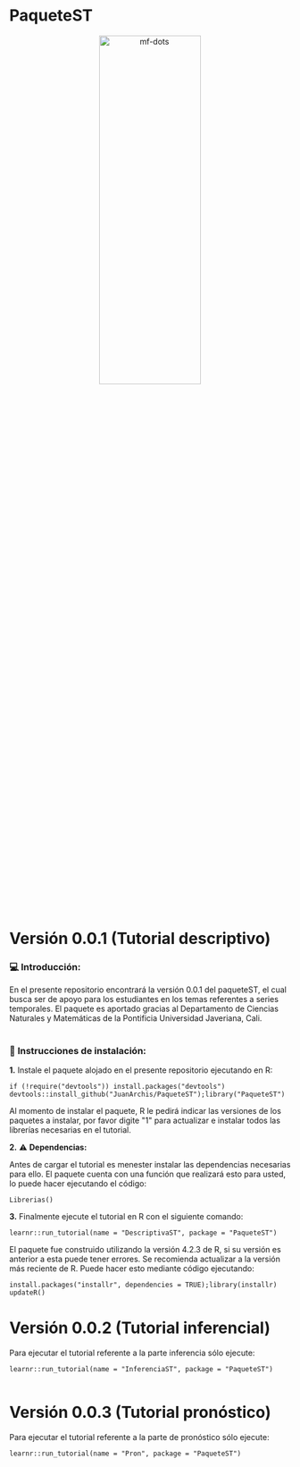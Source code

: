 # PaqueteST

<p align="center">
<a name="top" href="#"> <img src="https://media2.giphy.com/media/rGlAZysKBcjRCkAX7S/giphy.gif" alt="mf-dots" height="40%" width="60%"/> </a>

  
# Versión 0.0.1 (Tutorial descriptivo) 

### :computer: **Introducción:**

En el presente repositorio encontrará la versión 0.0.1 del paqueteST, el cual busca ser de apoyo para los estudiantes en los temas referentes a series temporales. El paquete es aportado gracias al Departamento de Ciencias Naturales y Matemáticas de la Pontificia Universidad Javeriana, Cali.

#


### :wrench: **Instrucciones de instalación:**


**1.** Instale el paquete alojado en el presente repositorio ejecutando en R:

```
if (!require("devtools")) install.packages("devtools")
devtools::install_github("JuanArchis/PaqueteST");library("PaqueteST")
```
Al momento de instalar el paquete, R le pedirá indicar las versiones de los paquetes a instalar, por favor digite "1" para actualizar e instalar todos las librerías necesarias en el tutorial.


**2.** :warning: **Dependencias:**

Antes de cargar el tutorial es menester instalar las dependencias necesarias para ello. El paquete cuenta con una función que realizará esto para usted, lo puede hacer ejecutando el código:

```
Librerias()
```  
  
**3.** Finalmente ejecute el tutorial en R con el siguiente comando:

```
learnr::run_tutorial(name = "DescriptivaST", package = "PaqueteST")
```
El paquete fue construido utilizando la versión 4.2.3 de R, si su versión es anterior a esta puede tener errores. Se recomienda actualizar a la versión más reciente de R. Puede hacer esto mediante código ejecutando:

```
install.packages("installr", dependencies = TRUE);library(installr)
updateR()
```
 
# Versión 0.0.2 (Tutorial inferencial) 

Para ejecutar el tutorial referente a la parte inferencia sólo ejecute:
  
```
learnr::run_tutorial(name = "InferenciaST", package = "PaqueteST")
  
``` 
# Versión 0.0.3 (Tutorial pronóstico) 

Para ejecutar el tutorial referente a la parte de pronóstico sólo ejecute:
  
```
learnr::run_tutorial(name = "Pron", package = "PaqueteST")
``` 
  
#
